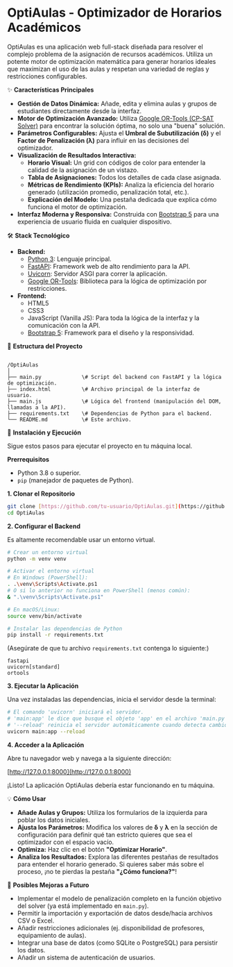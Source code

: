 # OptiAulas - Optimizador de Horarios Académicos

OptiAulas es una aplicación web full-stack diseñada para resolver el complejo problema de la asignación de recursos académicos. Utiliza un potente motor de optimización matemática para generar horarios ideales que maximizan el uso de las aulas y respetan una variedad de reglas y restricciones configurables.

✨ **Características Principales**

* **Gestión de Datos Dinámica:** Añade, edita y elimina aulas y grupos de estudiantes directamente desde la interfaz.
* **Motor de Optimización Avanzado:** Utiliza [Google OR-Tools (CP-SAT Solver)](https://developers.google.com/optimization/cp/cp_solver) para encontrar la solución óptima, no solo una "buena" solución.
* **Parámetros Configurables:** Ajusta el **Umbral de Subutilización (δ)** y el **Factor de Penalización (λ)** para influir en las decisiones del optimizador.
* **Visualización de Resultados Interactiva:**
    * **Horario Visual:** Un grid con códigos de color para entender la calidad de la asignación de un vistazo.
    * **Tabla de Asignaciones:** Todos los detalles de cada clase asignada.
    * **Métricas de Rendimiento (KPIs):** Analiza la eficiencia del horario generado (utilización promedio, penalización total, etc.).
    * **Explicación del Modelo:** Una pestaña dedicada que explica cómo funciona el motor de optimización.
* **Interfaz Moderna y Responsiva:** Construida con [Bootstrap 5](https://getbootstrap.com/) para una experiencia de usuario fluida en cualquier dispositivo.

🛠️ **Stack Tecnológico**

* **Backend:**
    * [Python 3](https://www.python.org/): Lenguaje principal.
    * [FastAPI](https://fastapi.tiangolo.com/): Framework web de alto rendimiento para la API.
    * [Uvicorn](https://www.uvicorn.org/): Servidor ASGI para correr la aplicación.
    * [Google OR-Tools](https://developers.google.com/optimization/): Biblioteca para la lógica de optimización por restricciones.
* **Frontend:**
    * HTML5
    * CSS3
    * JavaScript (Vanilla JS): Para toda la lógica de la interfaz y la comunicación con la API.
    * [Bootstrap 5](https://getbootstrap.com/): Framework para el diseño y la responsividad.

📁 **Estructura del Proyecto**

```

/OptiAulas
│
├── main.py             \# Script del backend con FastAPI y la lógica de optimización.
├── index.html          \# Archivo principal de la interfaz de usuario.
├── main.js             \# Lógica del frontend (manipulación del DOM, llamadas a la API).
├── requirements.txt    \# Dependencias de Python para el backend.
└── README.md           \# Este archivo.

````

🚀 **Instalación y Ejecución**

Sigue estos pasos para ejecutar el proyecto en tu máquina local.

**Prerrequisitos**

* Python 3.8 o superior.
* `pip` (manejador de paquetes de Python).

**1. Clonar el Repositorio**

```bash
git clone [https://github.com/tu-usuario/OptiAulas.git](https://github.com/tu-usuario/OptiAulas.git)
cd OptiAulas
````

**2. Configurar el Backend**

Es altamente recomendable usar un entorno virtual.

```bash
# Crear un entorno virtual
python -m venv venv

# Activar el entorno virtual
# En Windows (PowerShell):
. .\venv\Scripts\Activate.ps1
# O si lo anterior no funciona en PowerShell (menos común):
& ".\venv\Scripts\Activate.ps1"

# En macOS/Linux:
source venv/bin/activate

# Instalar las dependencias de Python
pip install -r requirements.txt
```

(Asegúrate de que tu archivo `requirements.txt` contenga lo siguiente:)

```
fastapi
uvicorn[standard]
ortools
```

**3. Ejecutar la Aplicación**

Una vez instaladas las dependencias, inicia el servidor desde la terminal:

```bash
# El comando 'uvicorn' iniciará el servidor.
# 'main:app' le dice que busque el objeto 'app' en el archivo 'main.py'.
# '--reload' reinicia el servidor automáticamente cuando detecta cambios en el código.
uvicorn main:app --reload
```

**4. Acceder a la Aplicación**

Abre tu navegador web y navega a la siguiente dirección:

[http://127.0.0.1:8000](http://127.0.0.1:8000)

¡Listo\! La aplicación OptiAulas debería estar funcionando en tu máquina.

💡 **Cómo Usar**

  * **Añade Aulas y Grupos:** Utiliza los formularios de la izquierda para poblar los datos iniciales.
  * **Ajusta los Parámetros:** Modifica los valores de **δ** y **λ** en la sección de configuración para definir qué tan estricto quieres que sea el optimizador con el espacio vacío.
  * **Optimiza:** Haz clic en el botón **"Optimizar Horario"**.
  * **Analiza los Resultados:** Explora las diferentes pestañas de resultados para entender el horario generado. Si quieres saber más sobre el proceso, ¡no te pierdas la pestaña **"¿Cómo funciona?"**\!

🔭 **Posibles Mejoras a Futuro**

  * Implementar el modelo de penalización completo en la función objetivo del solver (ya está implementado en `main.py`).
  * Permitir la importación y exportación de datos desde/hacia archivos CSV o Excel.
  * Añadir restricciones adicionales (ej. disponibilidad de profesores, equipamiento de aulas).
  * Integrar una base de datos (como SQLite o PostgreSQL) para persistir los datos.
  * Añadir un sistema de autenticación de usuarios.

<!-- end list -->
